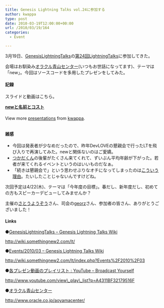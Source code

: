 ```yaml
---
title: Genesis Lightning Talks vol.24に参加する
author: kwappa
type: post
date: 2010-03-19T12:00:00+00:00
url: /2010/03/19/164
categories:
  - Event

---
```

3月19日、<a href="http://wiki.somethingnew2.com/lt/" target="_blank">GenesisLightningTalks</a>の<a href="http://wiki.somethingnew2.com/lt/index.php?Events%2F2010%2F03" target="_blank">第24回LightningTalks</a>に参加してきた。

会場はお馴染み<a target="_blank" href="http://www.oracle.co.jp/aoyamacenter/">オラクル青山センター</a>(いつもお世話になってます)、テーマは「new」。今回はソースコードを多用したプレゼンをしてみた。

#### 記録

スライドと動画はこちら。

<div id="__ss_3475849" style="width: 425px;">
  <strong><a title="newと名前とコスト" href="http://www.slideshare.net/kwappa/new-3475849">newと名前とコスト</a></strong></p> 
  
  <div style="padding: 5px 0pt 12px;">
    View more <a href="http://www.slideshare.net/">presentations</a> from <a href="http://www.slideshare.net/kwappa">kwappa</a>.
  </div>
</div>

<!--more-->



#### 雑感

  * 今回は発表者が少なめだったので、昨年DevLOVEの懇親会で行ったLTを飛び入りで再演してみた。newと関係ないのはご愛嬌。
  * <a target="_blank" href="http://twitter.com/akitsukada">つかだくん</a>の後輩がたくさん来てくれて、ずいぶん平均年齢が下がった。若者が来てくれるイベントというのはいいものだなぁ。
  * 「続きは懇親会で」という思わせぶりなオチになってしまったのは<a target="_blank" href="http://www.kwappa.net/blog/archives/1425">こういう理由</a>。たいしたことじゃないんですけどね。

次回予定は4/22(木)、テーマは「今年度の目標」。春だし、新年度だし、初めての方もスピーカーデビューしてみませんか？

主催の<a target="_blank" href="http://twitter.com/yoozoosato">さとうようぞう</a>さん、司会の<a target="_blank" href="http://twitter.com/georz">georz</a>さん、参加者の皆さん、ありがとうございました！

#### Links

●<a href="http://wiki.somethingnew2.com/lt/" target="_blank">GenesisLightningTalks &#8211; Genesis Lightning Talks Wiki</a>
  
http://wiki.somethingnew2.com/lt/

●<a href="http://wiki.somethingnew2.com/lt/index.php?Events%2F2010%2F03" target="_blank">Events/2010/03 &#8211; Genesis Lightning Talks Wiki</a>
  
http://wiki.somethingnew2.com/lt/index.php?Events%2F2010%2F03

●<a target="_blank" href="http://www.youtube.com/view_play_list?p=A4311BF32179516F">各プレゼン動画のプレイリスト : YouTube &#8211; Broadcast Yourself</a>
  
http://www.youtube.com/view\_play\_list?p=A4311BF32179516F

●<a target="_blank" href="http://www.oracle.co.jp/aoyamacenter/">オラクル青山センター</a>
  
http://www.oracle.co.jp/aoyamacenter/

